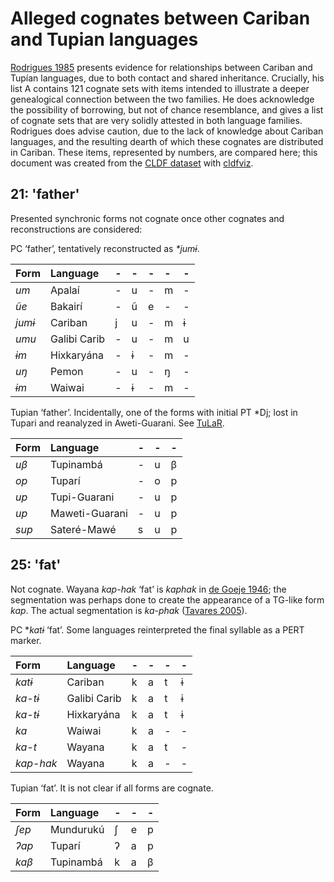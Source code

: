 # Alleged cognates between Cariban and Tupian languages

[Rodrigues 1985](#source-rodrigues1985evidence) presents evidence for relationships between Cariban and Tupían languages, due to both contact and shared inheritance.
Crucially, his list A contains 121 cognate sets with items intended to illustrate a deeper genealogical connection between the two families.
He does acknowledge the possibility of borrowing, but not of chance resemblance, and gives a list of cognate sets that are very solidly attested in both language families.
Rodrigues does advise caution, due to the lack of knowledge about Cariban languages, and the resulting dearth of which these cognates are distributed in Cariban.
These items, represented by numbers, are compared here; this document was created from the [CLDF dataset](cldf) with [cldfviz](https://github.com/cldf/cldfviz/).

## 21: 'father'
Presented synchronic forms not cognate once other cognates and reconstructions are considered:



PC ‘father’, tentatively reconstructed as _*jumɨ_.


| Form | Language | - | - | - | - | - | 
| :-- | :-- |  :-- |  :-- |  :-- |  :-- |  :-- | 
| _um_ | Apalaí | - | u | - | m | - | 
| _ũe_ | Bakairí | - | ũ | e | - | - | 
| _jumɨ_ | Cariban | j | u | - | m | ɨ | 
| _umu_ | Galibi Carib | - | u | - | m | u | 
| _ɨm_ | Hixkaryána | - | ɨ | - | m | - | 
| _uŋ_ | Pemon | - | u | - | ŋ | - | 
| _ɨm_ | Waiwai | - | ɨ | - | m | - | 




Tupian ‘father’. Incidentally, one of the forms with initial PT *Dj; lost in Tupari and reanalyzed in Aweti-Guarani. See [TuLaR](https://tular.clld.org/cognatesets/5755).


| Form | Language | - | - | - | 
| :-- | :-- |  :-- |  :-- |  :-- | 
| _uβ_ | Tupinambá | - | u | β | 
| _op_ | Tuparí | - | o | p | 
| _up_ | Tupi-Guarani | - | u | p | 
| _up_ | Maweti-Guarani | - | u | p | 
| _sup_ | Sateré-Mawé | s | u | p | 


## 25: 'fat'
Not cognate. Wayana _kap-hak_ ‘fat’ is _kaphak_ in [de Goeje 1946](#source-degoeje1946wayana); the segmentation was perhaps done to create the appearance of a TG-like form _kap_. The actual segmentation is _ka-phak_ ([Tavares 2005](#source-wayanatavares2005)).




PC *_katɨ_ ‘fat’. Some languages reinterpreted the final syllable as a PERT marker.


| Form | Language | - | - | - | - | 
| :-- | :-- |  :-- |  :-- |  :-- |  :-- | 
| _katɨ_ | Cariban | k | a | t | ɨ | 
| _ka-tɨ_ | Galibi Carib | k | a | t | ɨ | 
| _ka-tɨ_ | Hixkaryána | k | a | t | ɨ | 
| _ka_ | Waiwai | k | a | - | - | 
| _ka-t_ | Wayana | k | a | t | - | 
| _kap-hak_ | Wayana | k | a | - | - | 




Tupian ‘fat’. It is not clear if all forms are cognate.


| Form | Language | - | - | - | 
| :-- | :-- |  :-- |  :-- |  :-- | 
| _ʃep_ | Mundurukú | ʃ | e | p | 
| _ʔap_ | Tuparí | ʔ | a | p | 
| _kaβ_ | Tupinambá | k | a | β | 




